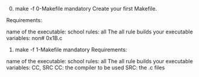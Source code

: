 0. make -f 0-Makefile
mandatory
Create your first Makefile.

Requirements:

name of the executable: school
rules: all
The all rule builds your executable
variables: non# 0x1B.c


1. make -f 1-Makefile
mandatory
Requirements:

name of the executable: school
rules: all
The all rule builds your executable
variables: CC, SRC
CC: the compiler to be used
SRC: the .c files
